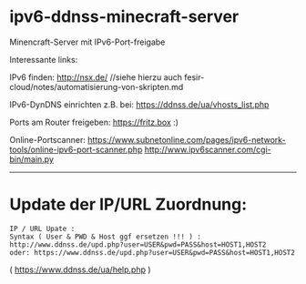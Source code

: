 # ipv6-ddnss-minecraft-server
Minencraft-Server mit IPv6-Port-freigabe

Interessante links:


IPv6 finden:
http://nsx.de/      //siehe hierzu auch fesir-cloud/notes/automatisierung-von-skripten.md

IPv6-DynDNS einrichten z.B. bei:
https://ddnss.de/ua/vhosts_list.php


Ports am Router freigeben:
https://fritz.box   :)


Online-Portscanner:
https://www.subnetonline.com/pages/ipv6-network-tools/online-ipv6-port-scanner.php
http://www.ipv6scanner.com/cgi-bin/main.py





-----------------------------------------------------------------------------------------------------


# Update der IP/URL Zuordnung:

    IP / URL Upate :
    Syntax ( User & PWD & Host ggf ersetzen !!! ) :
    http://www.ddnss.de/upd.php?user=USER&pwd=PASS&host=HOST1,HOST2
    oder: https://www.ddnss.de/upd.php?user=USER&pwd=PASS&host=HOST1,HOST2


( https://www.ddnss.de/ua/help.php )
